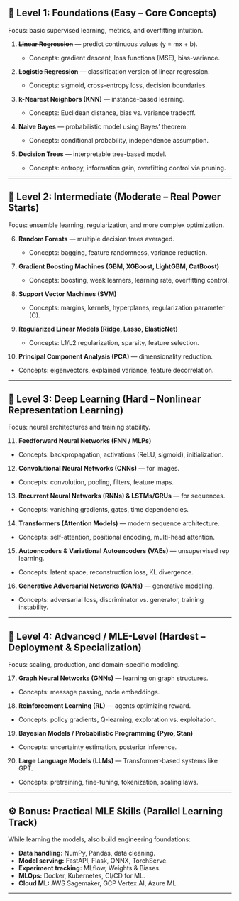 ## 🧩 **Level 1: Foundations (Easy – Core Concepts)**  

Focus: basic supervised learning, metrics, and overfitting intuition.

1. ~~**Linear Regression**~~ — predict continuous values (y = mx + b).

   * Concepts: gradient descent, loss functions (MSE), bias-variance.

2. ~~**Logistic Regression**~~ — classification version of linear regression.

   * Concepts: sigmoid, cross-entropy loss, decision boundaries.

3. **k-Nearest Neighbors (KNN)** — instance-based learning.

   * Concepts: Euclidean distance, bias vs. variance tradeoff.

4. **Naive Bayes** — probabilistic model using Bayes’ theorem.

   * Concepts: conditional probability, independence assumption.

5. **Decision Trees** — interpretable tree-based model.

   * Concepts: entropy, information gain, overfitting control via pruning.

---

## 🌲 **Level 2: Intermediate (Moderate – Real Power Starts)**

Focus: ensemble learning, regularization, and more complex optimization.

6. **Random Forests** — multiple decision trees averaged.

   * Concepts: bagging, feature randomness, variance reduction.

7. **Gradient Boosting Machines (GBM, XGBoost, LightGBM, CatBoost)**

   * Concepts: boosting, weak learners, learning rate, overfitting control.

8. **Support Vector Machines (SVM)**

   * Concepts: margins, kernels, hyperplanes, regularization parameter (C).

9. **Regularized Linear Models (Ridge, Lasso, ElasticNet)**

   * Concepts: L1/L2 regularization, sparsity, feature selection.

10. **Principal Component Analysis (PCA)** — dimensionality reduction.

* Concepts: eigenvectors, explained variance, feature decorrelation.

---

## 🧠 **Level 3: Deep Learning (Hard – Nonlinear Representation Learning)**

Focus: neural architectures and training stability.

11. **Feedforward Neural Networks (FNN / MLPs)**

* Concepts: backpropagation, activations (ReLU, sigmoid), initialization.

12. **Convolutional Neural Networks (CNNs)** — for images.

* Concepts: convolution, pooling, filters, feature maps.

13. **Recurrent Neural Networks (RNNs) & LSTMs/GRUs** — for sequences.

* Concepts: vanishing gradients, gates, time dependencies.

14. **Transformers (Attention Models)** — modern sequence architecture.

* Concepts: self-attention, positional encoding, multi-head attention.

15. **Autoencoders & Variational Autoencoders (VAEs)** — unsupervised rep learning.

* Concepts: latent space, reconstruction loss, KL divergence.

16. **Generative Adversarial Networks (GANs)** — generative modeling.

* Concepts: adversarial loss, discriminator vs. generator, training instability.

---

## 🧬 **Level 4: Advanced / MLE-Level (Hardest – Deployment & Specialization)**

Focus: scaling, production, and domain-specific modeling.

17. **Graph Neural Networks (GNNs)** — learning on graph structures.

* Concepts: message passing, node embeddings.

18. **Reinforcement Learning (RL)** — agents optimizing reward.

* Concepts: policy gradients, Q-learning, exploration vs. exploitation.

19. **Bayesian Models / Probabilistic Programming (Pyro, Stan)**

* Concepts: uncertainty estimation, posterior inference.

20. **Large Language Models (LLMs)** — Transformer-based systems like GPT.

* Concepts: pretraining, fine-tuning, tokenization, scaling laws.

---

## ⚙️ **Bonus: Practical MLE Skills (Parallel Learning Track)**

While learning the models, also build engineering foundations:

* **Data handling:** NumPy, Pandas, data cleaning.
* **Model serving:** FastAPI, Flask, ONNX, TorchServe.
* **Experiment tracking:** MLflow, Weights & Biases.
* **MLOps:** Docker, Kubernetes, CI/CD for ML.
* **Cloud ML:** AWS Sagemaker, GCP Vertex AI, Azure ML.

---